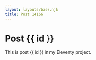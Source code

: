 ```yaml
---
layout: layouts/base.njk
title: Post 14166
---
```


# Post {{ id }}

This is post {{ id }} in my Eleventy project.
